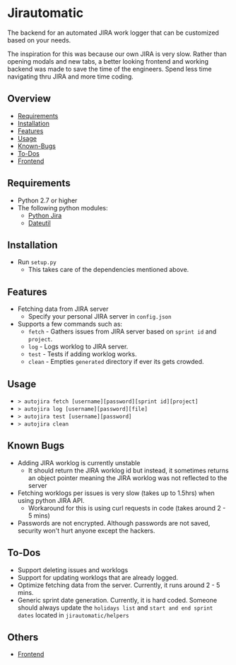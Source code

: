 # Jirautomatic
  The backend for an automated JIRA work logger that can be customized based on your needs.
  
  The inspiration for this was because our own JIRA is very slow. Rather than opening modals and new tabs, a better looking frontend and working backend was made to save the time of the engineers. Spend less time navigating thru JIRA and more time coding.

## Overview
  * [Requirements](#requirements)
  * [Installation](#installation)
  * [Features](#features)
  * [Usage](#usage)
  * [Known-Bugs](#known-bugs)
  * [To-Dos](#to-dos)
  * [Frontend](#frontend)

## Requirements
  * Python 2.7 or higher
  * The following python modules:
    - [Python Jira][pythonjira]
    - [Dateutil][dateutil]

## Installation
  * Run `setup.py`
    - This takes care of the dependencies mentioned above.

## Features
  * Fetching data from JIRA server
    - Specify your personal JIRA server in `config.json`
  * Supports a few commands such as:
    - `fetch` - Gathers issues from JIRA server based on `sprint id` and `project`.
    - `log` - Logs worklog to JIRA server.
    - `test` - Tests if adding worklog works.
    - `clean` - Empties `generated` directory if ever its gets crowded.

## Usage
  * `> autojira fetch [username][password][sprint id][project]`
  * `> autojira log [username][password][file]`
  * `> autojira test [username][password]`
  * `> autojira clean`

## Known Bugs
  * Adding JIRA worklog is currently unstable
    - It should return the JIRA worklog id but instead, it sometimes returns an object pointer meaning the JIRA worklog was not reflected to the server
  * Fetching worklogs per issues is very slow (takes up to 1.5hrs) when using python JIRA API.
    - Workaround for this is using curl requests in code (takes around 2 - 5 mins)
  * Passwords are not encrypted. Although passwords are not saved, security won't hurt anyone except the hackers.
  
## To-Dos
  * Support deleting issues and worklogs
  * Support for updating worklogs that are already logged.
  * Optimize fetching data from the server. Currently, it runs around 2 - 5 mins.
  * Generic sprint date generation. Currently, it is hard coded. Someone should always update the `holidays list` and `start and end sprint dates` located in `jirautomatic/helpers`

## Others
  * [Frontend][frontend]
  
[pythonjira]: https://pypi.python.org/pypi/jira/
[dateutil]: https://labix.org/python-dateutil
[frontend]: http://esmz01.emea.nsn-net.net/jdecena/AutoJiraLogger
